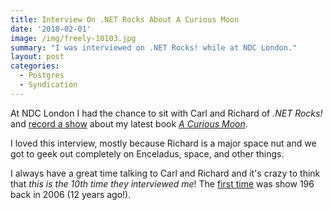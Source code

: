 ```yaml
---
title: Interview On .NET Rocks About A Curious Moon
date: '2018-02-01'
image: /img/freely-10103.jpg
summary: "I was interviewed on .NET Rocks! while at NDC London."
layout: post
categories:
  - Postgres
  - Syndication
---
```


At NDC London I had the chance to sit with Carl and Richard of _.NET Rocks!_ and [record a show](https://www.dotnetrocks.com/?show=1516) about my latest book [_A Curious Moon_](https://goo.gl/tWF5HE).

I loved this interview, mostly because Richard is a major space nut and we got to geek out completely on Enceladus, space, and other things.

I always have a great time talking to Carl and Richard and it's crazy to think that _this is the 10th time they interviewed me_! The [first time](https://www.dotnetrocks.com/?show=196) was show 196 back in 2006 (12 years ago!).
